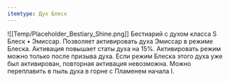```yaml
---
itemtype: Дух Блеск
---
```

![[Temp/Placeholder_Bestiary_Shine.png]]
Бестиарий с духом класса S Блеск • Эмиссар. Позволяет активировать духа Эмиссар в режиме Блеска. Активация повышает статы духа на 15%. Активировать режим можно только после призыва духа. Если режим Блеска этого духа уже был активирован, повторная активация невозможна. Можно переплавить в пыль духа в горне с Пламенем начала I.
